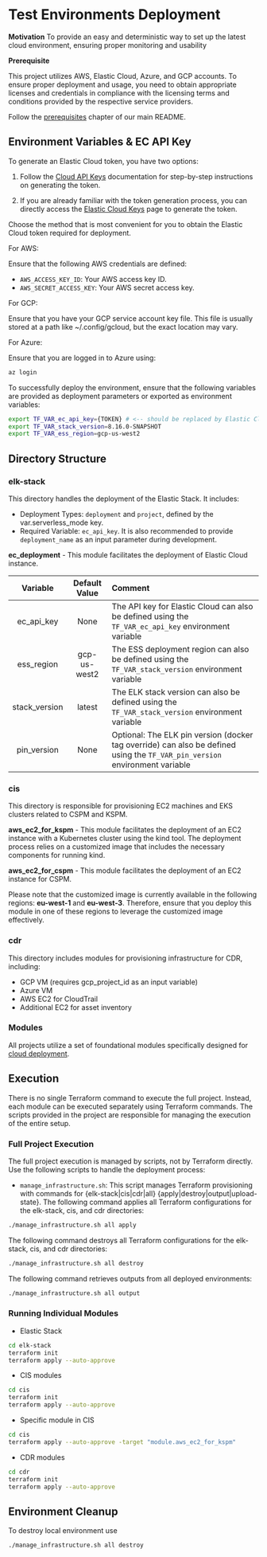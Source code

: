 # Test Environments Deployment

**Motivation**
To provide an easy and deterministic way to set up the latest cloud environment, ensuring proper monitoring and usability


**Prerequisite**

This project utilizes AWS, Elastic Cloud, Azure, and GCP accounts. To ensure proper deployment and usage, you need to obtain appropriate licenses and credentials in compliance with the licensing terms and conditions provided by the respective service providers.

Follow the [prerequisites](/README.md#prerequisites) chapter of our main README.

## Environment Variables & EC API Key

To generate an Elastic Cloud token, you have two options:

1. Follow the [Cloud API Keys](https://www.elastic.co/guide/en/cloud/current/ec-api-authentication.html) documentation for step-by-step instructions on generating the token.

2. If you are already familiar with the token generation process, you can directly access the [Elastic Cloud Keys](https://cloud.elastic.co/deployment-features/keys) page to generate the token.

Choose the method that is most convenient for you to obtain the Elastic Cloud token required for deployment.


For AWS:

Ensure that the following AWS credentials are defined:

- `AWS_ACCESS_KEY_ID`: Your AWS access key ID.
- `AWS_SECRET_ACCESS_KEY`: Your AWS secret access key.

For GCP:

Ensure that you have your GCP service account key file. This file is usually stored at a path like ~/.config/gcloud, but the exact location may vary.

For Azure:

Ensure that you are logged in to Azure using:

```bash
az login
```

To successfully deploy the environment, ensure that the following variables are provided as deployment parameters or exported as environment variables:

```bash
export TF_VAR_ec_api_key={TOKEN} # <-- should be replaced by Elastic Cloud TOKEN
export TF_VAR_stack_version=8.16.0-SNAPSHOT
export TF_VAR_ess_region=gcp-us-west2
```

## Directory Structure

### elk-stack

This directory handles the deployment of the Elastic Stack. It includes:

- Deployment Types: `deployment` and `project`, defined by the var.serverless_mode key.
- Required Variable: `ec_api_key`. It is also recommended to provide `deployment_name` as an input parameter during development.

**ec_deployment** - This module facilitates the deployment of Elastic Cloud instance.

| Variable  | Default Value | Comment |
|:-------------:|:-------------:|:------------|
| ec_api_key    |   None   | The API key for Elastic Cloud can also be defined using the `TF_VAR_ec_api_key` environment variable |
| ess_region    | gcp-us-west2 | The ESS deployment region can also be defined using the `TF_VAR_stack_version` environment variable|
| stack_version | latest | The ELK stack version can also be defined using the `TF_VAR_stack_version` environment variable |
| pin_version   | None | Optional: The ELK pin version (docker tag override) can also be defined using the `TF_VAR_pin_version` environment variable |


### cis

This directory is responsible for provisioning EC2 machines and EKS clusters related to CSPM and KSPM.

**aws_ec2_for_kspm** - This module facilitates the deployment of an EC2 instance with a Kubernetes cluster using the kind tool. The deployment process relies on a customized image that includes the necessary components for running kind.

**aws_ec2_for_cspm** - This module facilitates the deployment of an EC2 instance for CSPM.

Please note that the customized image is currently available in the following regions: **eu-west-1** and **eu-west-3**. Therefore, ensure that you deploy this module in one of these regions to leverage the customized image effectively.

### cdr

This directory includes modules for provisioning infrastructure for CDR, including:

- GCP VM (requires gcp_project_id as an input variable)
- Azure VM
- AWS EC2 for CloudTrail
- Additional EC2 for asset inventory

### Modules

All projects utilize a set of foundational modules specifically designed for [cloud deployment](./modules/).


## Execution

There is no single Terraform command to execute the full project. Instead, each module can be executed separately using Terraform commands. The scripts provided in the project are responsible for managing the execution of the entire setup.

### Full Project Execution

The full project execution is managed by scripts, not by Terraform directly. Use the following scripts to handle the deployment process:

- `manage_infrastructure.sh`: This script manages Terraform provisioning with commands for {elk-stack|cis|cdr|all} {apply|destroy|output|upload-state}.
The following command applies all Terraform configurations for the elk-stack, cis, and cdr directories:
```bash
./manage_infrastructure.sh all apply
```
The following command destroys all Terraform configurations for the elk-stack, cis, and cdr directories:

```bash
./manage_infrastructure.sh all destroy
```

The following command retrieves outputs from all deployed environments:
```bash
./manage_infrastructure.sh all output
```


### Running Individual Modules

- Elastic Stack

```bash
cd elk-stack
terraform init
terraform apply --auto-approve
```

- CIS modules

```bash
cd cis
terraform init
terraform apply --auto-approve
```

- Specific module in CIS

```bash
cd cis
terraform apply --auto-approve -target "module.aws_ec2_for_kspm"
```

- CDR modules

```bash
cd cdr
terraform init
terraform apply --auto-approve
```

## Environment Cleanup

To destroy local environment use

```bash
./manage_infrastructure.sh all destroy
```
